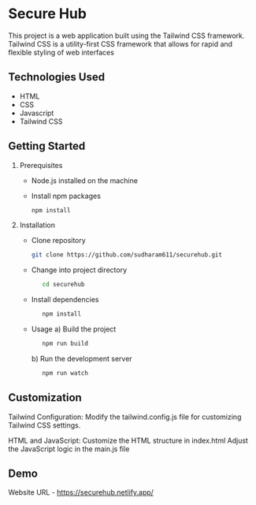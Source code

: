 # Secure Hub
This project is a web application built using the Tailwind CSS framework. Tailwind CSS is a utility-first CSS framework that allows for rapid and flexible styling of web interfaces

## Technologies Used
- HTML
- CSS
- Javascript
- Tailwind CSS

## Getting Started

1. Prerequisites
   - Node.js installed on the machine
   - Install npm packages

     ``` bash
     npm install
     ```
2. Installation
   - Clone repository
       ``` bash
       git clone https://github.com/sudharam611/securehub.git
       ```
     
   - Change into project directory
     ``` bash
        cd securehub
     ```
    
   - Install dependencies
     ``` bash
        npm install
     ```
   - Usage
       a) Build the project
     ``` bash
        npm run build
     ```
       b) Run the development server
     ``` bash
        npm run watch
     ```

## Customization
  Tailwind Configuration:
    Modify the tailwind.config.js file for customizing Tailwind CSS settings.
    
  HTML and JavaScript:
    Customize the HTML structure in index.html
    Adjust the JavaScript logic in the main.js file

## Demo
Website URL - https://securehub.netlify.app/
